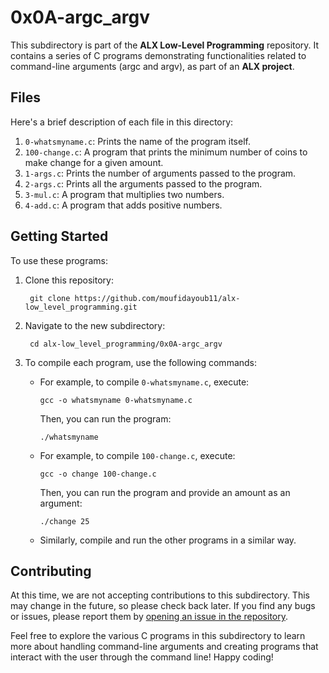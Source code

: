 # **0x0A-argc_argv**

This subdirectory is part of the **ALX Low-Level Programming** repository. It contains a series of C programs demonstrating functionalities related to command-line arguments (argc and argv), as part of an **ALX project**.

## **Files**

Here's a brief description of each file in this directory:

1. `0-whatsmyname.c`: Prints the name of the program itself.
2. `100-change.c`: A program that prints the minimum number of coins to make change for a given amount.
3. `1-args.c`: Prints the number of arguments passed to the program.
4. `2-args.c`: Prints all the arguments passed to the program.
5. `3-mul.c`: A program that multiplies two numbers.
6. `4-add.c`: A program that adds positive numbers.

## **Getting Started**

To use these programs:

1. Clone this repository:
    ```
     git clone https://github.com/moufidayoub11/alx-low_level_programming.git
    ```

2. Navigate to the new subdirectory:
    ```
     cd alx-low_level_programming/0x0A-argc_argv
    ```

3. To compile each program, use the following commands:

   - For example, to compile `0-whatsmyname.c`, execute:
     ```
     gcc -o whatsmyname 0-whatsmyname.c
     ```
     Then, you can run the program:
     ```
     ./whatsmyname
     ```

   - For example, to compile `100-change.c`, execute:
     ```
     gcc -o change 100-change.c
     ```
     Then, you can run the program and provide an amount as an argument:
     ```
     ./change 25
     ```

   - Similarly, compile and run the other programs in a similar way.

## **Contributing**

At this time, we are not accepting contributions to this subdirectory. This may change in the future, so please check back later. If you find any bugs or issues, please report them by [opening an issue in the repository](https://github.com/moufidayoub11/alx-low_level_programming/issues).

Feel free to explore the various C programs in this subdirectory to learn more about handling command-line arguments and creating programs that interact with the user through the command line! Happy coding!
